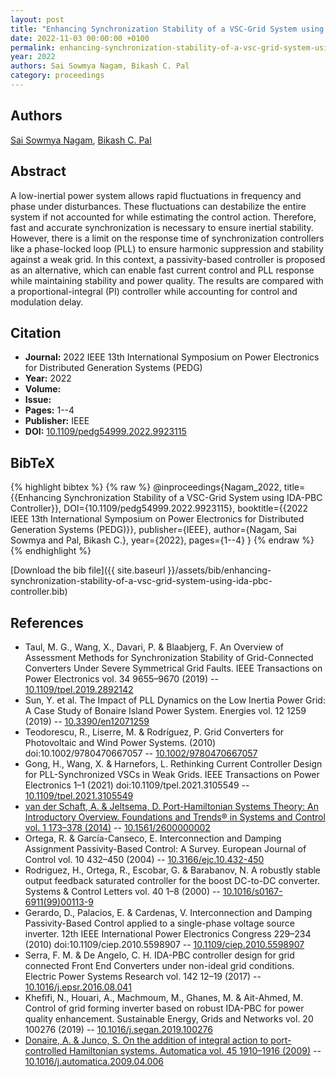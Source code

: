 ```yaml
---
layout: post
title: "Enhancing Synchronization Stability of a VSC-Grid System using IDA-PBC Controller"
date: 2022-11-03 00:00:00 +0100
permalink: enhancing-synchronization-stability-of-a-vsc-grid-system-using-ida-pbc-controller
year: 2022
authors: Sai Sowmya Nagam, Bikash C. Pal
category: proceedings
---
```

 
## Authors
[Sai Sowmya Nagam](authors/sai-sowmya-nagam), [Bikash C. Pal](authors/bikash-c-pal)
 
## Abstract
A low-inertial power system allows rapid fluctuations in frequency and phase under disturbances. These fluctuations can destabilize the entire system if not accounted for while estimating the control action. Therefore, fast and accurate synchronization is necessary to ensure inertial stability. However, there is a limit on the response time of synchronization controllers like a phase-locked loop (PLL) to ensure harmonic suppression and stability against a weak grid. In this context, a passivity-based controller is proposed as an alternative, which can enable fast current control and PLL response while maintaining stability and power quality. The results are compared with a proportional-integral (PI) controller while accounting for control and modulation delay.
 
## Citation
- **Journal:** 2022 IEEE 13th International Symposium on Power Electronics for Distributed Generation Systems (PEDG)
- **Year:** 2022
- **Volume:** 
- **Issue:** 
- **Pages:** 1--4
- **Publisher:** IEEE
- **DOI:** [10.1109/pedg54999.2022.9923115](https://doi.org/10.1109/pedg54999.2022.9923115)
 
## BibTeX
{% highlight bibtex %}
{% raw %}
@inproceedings{Nagam_2022,
  title={{Enhancing Synchronization Stability of a VSC-Grid System using IDA-PBC Controller}},
  DOI={10.1109/pedg54999.2022.9923115},
  booktitle={{2022 IEEE 13th International Symposium on Power Electronics for Distributed Generation Systems (PEDG)}},
  publisher={IEEE},
  author={Nagam, Sai Sowmya and Pal, Bikash C.},
  year={2022},
  pages={1--4}
}
{% endraw %}
{% endhighlight %}
 
[Download the bib file]({{ site.baseurl }}/assets/bib/enhancing-synchronization-stability-of-a-vsc-grid-system-using-ida-pbc-controller.bib)
 
## References
- Taul, M. G., Wang, X., Davari, P. & Blaabjerg, F. An Overview of Assessment Methods for Synchronization Stability of Grid-Connected Converters Under Severe Symmetrical Grid Faults. IEEE Transactions on Power Electronics vol. 34 9655–9670 (2019) -- [10.1109/tpel.2019.2892142](https://doi.org/10.1109/tpel.2019.2892142)
- Sun, Y. et al. The Impact of PLL Dynamics on the Low Inertia Power Grid: A Case Study of Bonaire Island Power System. Energies vol. 12 1259 (2019) -- [10.3390/en12071259](https://doi.org/10.3390/en12071259)
- Teodorescu, R., Liserre, M. & Rodríguez, P. Grid Converters for Photovoltaic and Wind Power Systems. (2010) doi:10.1002/9780470667057 -- [10.1002/9780470667057](https://doi.org/10.1002/9780470667057)
- Gong, H., Wang, X. & Harnefors, L. Rethinking Current Controller Design for PLL-Synchronized VSCs in Weak Grids. IEEE Transactions on Power Electronics 1–1 (2021) doi:10.1109/tpel.2021.3105549 -- [10.1109/tpel.2021.3105549](https://doi.org/10.1109/tpel.2021.3105549)
- [van der Schaft, A. & Jeltsema, D. Port-Hamiltonian Systems Theory: An Introductory Overview. Foundations and Trends® in Systems and Control vol. 1 173–378 (2014)](port-hamiltonian-systems-theory-an-introductory-overview) -- [10.1561/2600000002](https://doi.org/10.1561/2600000002)
- Ortega, R. & García-Canseco, E. Interconnection and Damping Assignment Passivity-Based Control: A Survey. European Journal of Control vol. 10 432–450 (2004) -- [10.3166/ejc.10.432-450](https://doi.org/10.3166/ejc.10.432-450)
- Rodriguez, H., Ortega, R., Escobar, G. & Barabanov, N. A robustly stable output feedback saturated controller for the boost DC-to-DC converter. Systems &amp; Control Letters vol. 40 1–8 (2000) -- [10.1016/s0167-6911(99)00113-9](https://doi.org/10.1016/s0167-6911(99)00113-9)
- Gerardo, D., Palacios, E. & Cardenas, V. Interconnection and Damping Passivity-Based Control applied to a single-phase voltage source inverter. 12th IEEE International Power Electronics Congress 229–234 (2010) doi:10.1109/ciep.2010.5598907 -- [10.1109/ciep.2010.5598907](https://doi.org/10.1109/ciep.2010.5598907)
- Serra, F. M. & De Angelo, C. H. IDA-PBC controller design for grid connected Front End Converters under non-ideal grid conditions. Electric Power Systems Research vol. 142 12–19 (2017) -- [10.1016/j.epsr.2016.08.041](https://doi.org/10.1016/j.epsr.2016.08.041)
- Khefifi, N., Houari, A., Machmoum, M., Ghanes, M. & Ait-Ahmed, M. Control of grid forming inverter based on robust IDA-PBC for power quality enhancement. Sustainable Energy, Grids and Networks vol. 20 100276 (2019) -- [10.1016/j.segan.2019.100276](https://doi.org/10.1016/j.segan.2019.100276)
- [Donaire, A. & Junco, S. On the addition of integral action to port-controlled Hamiltonian systems. Automatica vol. 45 1910–1916 (2009)](on-the-addition-of-integral-action-to-port-controlled-hamiltonian-systems) -- [10.1016/j.automatica.2009.04.006](https://doi.org/10.1016/j.automatica.2009.04.006)

